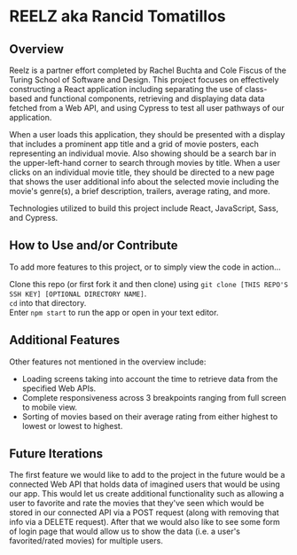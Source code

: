 # REELZ aka Rancid Tomatillos

## Overview

Reelz is a partner effort completed by Rachel Buchta and Cole Fiscus of the Turing School of Software and Design.
This project focuses on effectively constructing a React application including separating the use of class-based and functional components, retrieving and displaying data data fetched from a Web API, and using Cypress to test all user pathways of our application.

When a user loads this application, they should be presented with a display that includes a prominent app title and a grid of movie posters, each representing an individual movie. Also showing should be a search bar in the upper-left-hand corner to search through movies by title. When a user clicks on an individual movie title, they should be directed to a new page that shows the user additional info about the selected movie including the movie's genre(s), a brief description, trailers, average rating, and more.

Technologies utilized to build this project include React, JavaScript, Sass, and Cypress.

## How to Use and/or Contribute

To add more features to this project, or to simply view the code in action...

Clone this repo (or first fork it and then clone) using `git clone [THIS REPO'S SSH KEY] [OPTIONAL DIRECTORY NAME]`.  
`cd` into that directory.  
Enter `npm start` to run the app or open in your text editor.  

## Additional Features

 Other features not mentioned in the overview include:
 
  - Loading screens taking into account the time to retrieve data from the specified Web APIs.
  - Complete responsiveness across 3 breakpoints ranging from full screen to mobile view.
  - Sorting of movies based on their average rating from either highest to lowest or lowest to highest.
   
## Future Iterations

The first feature we would like to add to the project in the future would be a connected Web API that holds data of imagined users that would be using our app.
This would let us create additional functionality such as allowing a user to favorite and rate the movies that they've seen which would be stored in our connected API via a POST request (along with removing that info via a DELETE request). After that we would also like to see some form of login page that would allow us to show the data (i.e. a user's favorited/rated movies) for multiple users.

